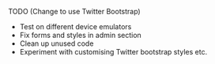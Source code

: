 TODO (Change to use Twitter Bootstrap)

* Test on different device emulators
* Fix forms and styles in admin section
* Clean up unused code
* Experiment with customising Twitter bootstrap styles etc.